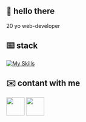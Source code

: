 ## 👋 hello there

20 yo web-developer

## ⌨️ stack

[![My Skills](https://skillicons.dev/icons?i=html,css,js,php,mysql,git,idea)](https://skillicons.dev)

## ✉️ contant with me

[<img height="48" width="48" src="https://cdn.simpleicons.org/telegram/"/>](https://t.me/avsharapov)
[<img height="48" width="48" src="https://cdn.simpleicons.org/vk/"/>](https://vk.com/avsharapov)
